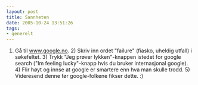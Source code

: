 ```yaml
---
layout: post
title: Sannheten
date: 2005-10-24 13:51:26
tags: 
- generelt
---
```

1) Gå til <a href="http://www.google.no">www.google.no</a>. 2) Skriv inn ordet "failure" (fiasko, uheldig utfall) i søkefeltet. 3) Trykk "Jeg prøver lykken"-knappen istedet for google search ("Im feeling lucky"-knapp hvis du bruker internasjonal google). 4) Flir høyt og innse at google er smartere enn hva man skulle trodd. 5) Videresend denne før google-folkene fikser dette. :)
